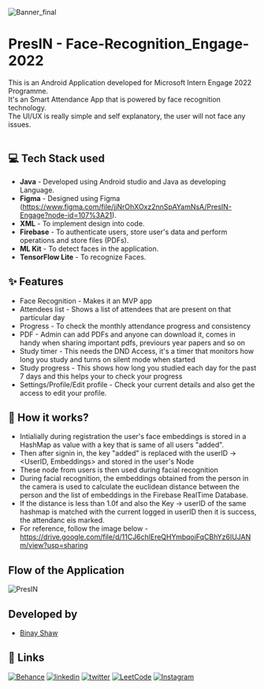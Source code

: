 ![Banner_final](https://user-images.githubusercontent.com/62587060/170310091-19c3c843-f859-42fb-898f-1b3ea5b7005d.png)

# PresIN - Face-Recognition_Engage-2022
This is an Android Application developed for Microsoft Intern Engage 2022 Programme.<br />
It's an Smart Attendance App that is powered by face recognition technology.<br />
The UI/UX is really simple and self explanatory, the user will not face any issues.<br />
<br />

## 💻 Tech Stack used 
- **Java** - Developed using Android studio and Java as developing Language.<br />
- **Figma** - Designed using Figma (https://www.figma.com/file/jjNrOhXOxz2nnSpAYamNsA/PresIN-Engage?node-id=107%3A21).<br />
- **XML** - To implement design into code.<br />
- **Firebase** - To authenticate users, store user's data and perform operations and store files (PDFs).<br />
- **ML Kit** - To detect faces in the application.<br />
- **TensorFlow Lite** - To recognize Faces.<br />

## ✨ Features
- Face Recognition - Makes it an MVP app
- Attendees list - Shows a list of attendees that are present on that particular day
- Progress - To check the monthly attendance progress and consistency
- PDF - Admin can add PDFs and anyone can download it, comes in handy when sharing important pdfs, previours year papers and so on
- Study timer - This needs the DND Access, it's a timer that monitors how long you study and turns on silent mode when started
- Study progress - This shows how long you studied each day for the past 7 days and this helps your to check your progress
- Settings/Profile/Edit profile - Check your current details and also get the access to edit your profile.

## 🤔 How it works?
- Intialially during registration the user's face embeddings is stored in a HashMap as value with a key that is same of all users "added".<br />
- Then after signin in, the key "added" is replaced with the userID -> <UserID, Embeddings> and stored in the user's Node<br />
- These node from users is then used during facial recognition<br />
- During facial recognition, the embeddings obtained from the person in the camera is used to calculate the euclidean distance between the person and the list of embeddings in the Firebase   RealTime Database.<br />
- If the distance is less than 1.0f and also the Key -> userID of the same hashmap is matched with the current logged in userID then it is success, the attendanc eis marked.<br />
- For reference, follow the image below - https://drive.google.com/file/d/11CJ6chlEreQHYmbqoiFqCBhYz6IUJANm/view?usp=sharing

## Flow of the Application
![PresIN](https://user-images.githubusercontent.com/62587060/170339689-8665f94f-f158-4717-80b1-8713251e6bc8.png)



## Developed by
- [Binay Shaw](https://www.github.com/binayshaw7777)

## 🔗 Links
[![Behance](https://img.shields.io/badge/Behance-1769ff?style=for-the-badge&logo=behance&logoColor=white)](https://katherinempeterson.com/)
[![linkedin](https://img.shields.io/badge/linkedin-0A66C2?style=for-the-badge&logo=linkedin&logoColor=white)](https://www.linkedin.com/in/binayshaw7777/)
[![twitter](https://img.shields.io/badge/twitter-1DA1F2?style=for-the-badge&logo=twitter&logoColor=white)](https://twitter.com/binayplays7777)
[![LeetCode](https://img.shields.io/badge/LeetCode-000000?style=for-the-badge&logo=LeetCode&logoColor=#d16c06)](https://leetcode.com/binayshaw7777/)
[![Instagram](https://img.shields.io/badge/im_yonderly-%23E4405F.svg?style=for-the-badge&logo=Instagram&logoColor=white)](https://www.instagram.com/im_yonderly/)
